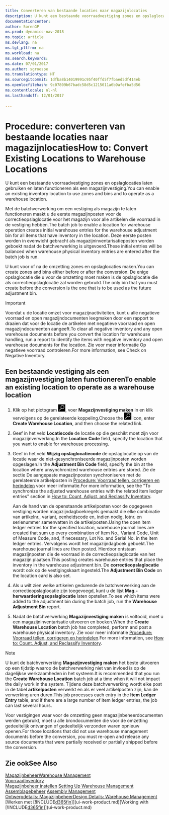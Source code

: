 ```yaml
---
title: Converteren van bestaande locaties naar magazijnlocaties
description: U kunt een bestaande voorraadvestiging zones en opslaglocaties laten gebruiken en laten functioneren als een magazijnvestiging.
documentationcenter: 
author: SorenGP
ms.prod: dynamics-nav-2018
ms.topic: article
ms.devlang: na
ms.tgt_pltfrm: na
ms.workload: na
ms.search.keywords: 
ms.date: 07/01/2017
ms.author: sgroespe
ms.translationtype: HT
ms.sourcegitcommit: 1dfba8b14019991c95f40ffd5f7fbaed5df414eb
ms.openlocfilehash: 9c07809b67badc58d5c1215011a6b9afefba5d56
ms.contentlocale: nl-nl
ms.lasthandoff: 12/01/2017

---
```

# <a name="how-to-convert-existing-locations-to-warehouse-locations"></a><span data-ttu-id="0f6a6-103">Procedure: converteren van bestaande locaties naar magazijnlocaties</span><span class="sxs-lookup"><span data-stu-id="0f6a6-103">How to: Convert Existing Locations to Warehouse Locations</span></span>
<span data-ttu-id="0f6a6-104">U kunt een bestaande voorraadvestiging zones en opslaglocaties laten gebruiken en laten functioneren als een magazijnvestiging.</span><span class="sxs-lookup"><span data-stu-id="0f6a6-104">You can enable an existing inventory location to use zones and bins and to operate as a warehouse location.</span></span>  

<span data-ttu-id="0f6a6-105">Met de batchverwerking om een vestiging als magazijn te laten functioneren maakt u de eerste magazijnposten voor de correctieopslaglocatie voor het magazijn voor alle artikelen die voorraad in de vestiging hebben.</span><span class="sxs-lookup"><span data-stu-id="0f6a6-105">The batch job to enable a location for warehouse operation creates initial warehouse entries for the warehouse adjustment bin for all items that have inventory in the location.</span></span> <span data-ttu-id="0f6a6-106">Deze eerste posten worden in evenwicht gebracht als magazijninventarisatieposten worden geboekt nadat de batchverwerking is uitgevoerd.</span><span class="sxs-lookup"><span data-stu-id="0f6a6-106">These initial entries will be balanced when warehouse physical inventory entries are entered after the batch job is run.</span></span>  

<span data-ttu-id="0f6a6-107">U kunt voor of na de omzetting zones en opslaglocaties maken.</span><span class="sxs-lookup"><span data-stu-id="0f6a6-107">You can create zones and bins either before or after the conversion.</span></span> <span data-ttu-id="0f6a6-108">De enige opslaglocatie die u voor de omzetting moet maken is de opslaglocatie die als correctieopslaglocatie zal worden gebruikt.</span><span class="sxs-lookup"><span data-stu-id="0f6a6-108">The only bin that you must create before the conversion is the one that is to be used as the future adjustment bin.</span></span>  

> [!IMPORTANT]  
>  <span data-ttu-id="0f6a6-109">Voordat u de locatie omzet voor magazijnactiviteiten, kunt u alle negatieve voorraad en open magazijndocumenten leegmaken door een rapport te draaien dat voor de locatie de artikelen met negatieve voorraad en open magazijndocumenten aangeeft.</span><span class="sxs-lookup"><span data-stu-id="0f6a6-109">To clear all negative inventory and any open warehouse documents before you convert the location for warehouse handling, run a report to identify the items with negative inventory and open warehouse documents for the location.</span></span> <span data-ttu-id="0f6a6-110">Zie voor meer informatie Op negatieve voorraad controleren.</span><span class="sxs-lookup"><span data-stu-id="0f6a6-110">For more information, see Check on Negative Inventory.</span></span>  

## <a name="to-enable-an-existing-location-to-operate-as-a-warehouse-location"></a><span data-ttu-id="0f6a6-111">Een bestaande vestiging als een magazijnvestiging laten functioneren</span><span class="sxs-lookup"><span data-stu-id="0f6a6-111">To enable an existing location to operate as a warehouse location</span></span>  
1.  <span data-ttu-id="0f6a6-112">Klik op het pictogram ![Zoeken naar pagina of rapport](media/ui-search/search_small.png "pictogram Zoeken naar pagina of rapport"), voer **Magazijnvestiging maken** in en klik vervolgens op de gerelateerde koppeling.</span><span class="sxs-lookup"><span data-stu-id="0f6a6-112">Choose the ![Search for Page or Report](media/ui-search/search_small.png "Search for Page or Report icon") icon, enter **Create Warehouse Location**, and then choose the related link.</span></span>  
2.  <span data-ttu-id="0f6a6-113">Geef in het veld **Locatiecode** de locatie op die geschikt moet zijn voor magazijnverwerking.</span><span class="sxs-lookup"><span data-stu-id="0f6a6-113">In the **Location Code** field, specify the location that you want to enable for warehouse processing.</span></span>  
3.  <span data-ttu-id="0f6a6-114">Geef in het veld **Wijzig opslaglocatiecode** de opslaglocatie op van de locatie waar de niet-gesynchroniseerde magazijnposten worden opgeslagen.</span><span class="sxs-lookup"><span data-stu-id="0f6a6-114">In the **Adjustment Bin Code** field, specify the bin at the location where unsynchronized warehouse entries are stored.</span></span> <span data-ttu-id="0f6a6-115">Zie de sectie De aangepaste magazijnposten synchroniseren met de gerelateerde artikelposten in [Procedure: Voorraad tellen, corrigeren en herindelen](inventory-how-count-adjust-reclassify.md) voor meer informatie.</span><span class="sxs-lookup"><span data-stu-id="0f6a6-115">For more information, see the "To synchronize the adjusted warehouse entries with the related item ledger entries" section in [How to: Count, Adjust, and Reclassify Inventory](inventory-how-count-adjust-reclassify.md).</span></span>  

    <span data-ttu-id="0f6a6-116">Aan de hand van de openstaande artikelposten voor de opgegeven vestiging worden magazijndagboekregels gemaakt die elke combinatie van artikelnr., variant, eenheidscode en, indien nodig, lotnr. en serienummer samenvatten in de artikelposten.</span><span class="sxs-lookup"><span data-stu-id="0f6a6-116">Using the open item ledger entries for the specified location, warehouse journal lines are created that sum up every combination of Item No., Variant Code, Unit of Measure Code, and, if necessary, Lot No. and Serial No. in the item ledger entries.</span></span> <span data-ttu-id="0f6a6-117">Vervolgens wordt het magazijndagboek geboekt.</span><span class="sxs-lookup"><span data-stu-id="0f6a6-117">The warehouse journal lines are then posted.</span></span> <span data-ttu-id="0f6a6-118">Hierdoor ontstaan magazijnposten die de voorraad in de correctieopslaglocatie van het magazijn plaatsen.</span><span class="sxs-lookup"><span data-stu-id="0f6a6-118">This posting creates warehouse entries that place the inventory in the warehouse adjustment bin.</span></span> <span data-ttu-id="0f6a6-119">De **correctieopslaglocatie** wordt ook op de vestigingskaart ingesteld.</span><span class="sxs-lookup"><span data-stu-id="0f6a6-119">The **Adjustment Bin Code** on the location card is also set.</span></span>  

4.  <span data-ttu-id="0f6a6-120">Als u wilt zien welke artikelen gedurende de batchverwerking aan de correctieopslaglocatie zijn toegevoegd, kunt u de lijst **Mag.-herwaarderingsopslaglocatie** laten opstellen.</span><span class="sxs-lookup"><span data-stu-id="0f6a6-120">To see which items were added to the adjustment bin during the batch job, run the **Warehouse Adjustment Bin** report.</span></span>  
5.  <span data-ttu-id="0f6a6-121">Nadat de batchverwerking **Magazijnvestiging maken** is voltooid, moet u een magazijninventarisatie uitvoeren en boeken.</span><span class="sxs-lookup"><span data-stu-id="0f6a6-121">When the **Create Warehouse Location** batch job has completed, perform and post a warehouse physical inventory.</span></span> <span data-ttu-id="0f6a6-122">Zie voor meer informatie [Procedure: Voorraad tellen, corrigeren en herindelen](inventory-how-count-adjust-reclassify.md).</span><span class="sxs-lookup"><span data-stu-id="0f6a6-122">For more information, see [How to: Count, Adjust, and Reclassify Inventory](inventory-how-count-adjust-reclassify.md).</span></span>  

> [!NOTE]  
>  <span data-ttu-id="0f6a6-123">U kunt de batchverwerking **Magazijnvestiging maken** het beste uitvoeren op een tijdstip waarop de batchverwerking niet van invloed is op de dagelijkse werkzaamheden in het systeem.</span><span class="sxs-lookup"><span data-stu-id="0f6a6-123">It is recommended that you run the **Create Warehouse Location** batch job at a time when it will not impact the daily work in the system.</span></span> <span data-ttu-id="0f6a6-124">Tijdens deze batchverwerking wordt elke post in de tabel **artikelposten** verwerkt en als er veel artikelposten zijn, kan de verwerking uren duren.</span><span class="sxs-lookup"><span data-stu-id="0f6a6-124">This job processes each entry in the **Item Ledger Entry** table, and if there are a large number of item ledger entries, the job can last several hours.</span></span>  

 <span data-ttu-id="0f6a6-125">Voor vestigingen waar voor de omzetting geen magazijnbeheerdocumenten werden gebruikt, moet u alle brondocumenten die voor de omzetting gedeeltelijk ontvangen of gedeeltelijk verzonden waren opnieuw openen.</span><span class="sxs-lookup"><span data-stu-id="0f6a6-125">For those locations that did not use warehouse management documents before the conversion, you must re-open and release any source documents that were partially received or partially shipped before the conversion.</span></span>  

## <a name="see-also"></a><span data-ttu-id="0f6a6-126">Zie ook</span><span class="sxs-lookup"><span data-stu-id="0f6a6-126">See Also</span></span>  
[<span data-ttu-id="0f6a6-127">Magazijnbeheer</span><span class="sxs-lookup"><span data-stu-id="0f6a6-127">Warehouse Management</span></span>](warehouse-manage-warehouse.md)  
[<span data-ttu-id="0f6a6-128">Voorraad</span><span class="sxs-lookup"><span data-stu-id="0f6a6-128">Inventory</span></span>](inventory-manage-inventory.md)  
<span data-ttu-id="0f6a6-129">[Magazijnbeheer instellen](warehouse-setup-warehouse.md)   </span><span class="sxs-lookup"><span data-stu-id="0f6a6-129">[Setting Up Warehouse Management](warehouse-setup-warehouse.md)   </span></span>  
<span data-ttu-id="0f6a6-130">[Assemblagebeheer](assembly-assemble-items.md)  </span><span class="sxs-lookup"><span data-stu-id="0f6a6-130">[Assembly Management](assembly-assemble-items.md)  </span></span>  
[<span data-ttu-id="0f6a6-131">Ontwerpdetails: Magazijnbeheer</span><span class="sxs-lookup"><span data-stu-id="0f6a6-131">Design Details: Warehouse Management</span></span>](design-details-warehouse-management.md)  
<span data-ttu-id="0f6a6-132">[Werken met [!INCLUDE[d365fin](includes/d365fin_md.md)]](ui-work-product.md)</span><span class="sxs-lookup"><span data-stu-id="0f6a6-132">[Working with [!INCLUDE[d365fin](includes/d365fin_md.md)]](ui-work-product.md)</span></span>

